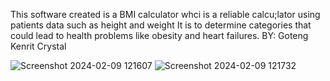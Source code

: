 This software created is  a BMI calculator whci is a reliable calcu;lator using patients data such as height and weight
It is to determine categories that could lead to health problems like obesity and heart failures. BY: Goteng Kenrit Crystal

![Screenshot 2024-02-09 121607](https://github.com/stanght5/COS101-Group-Project/assets/158083866/28ebe80f-457b-4408-83bf-ec38afcdc0a7)
![Screenshot 2024-02-09 121732](https://github.com/stanght5/COS101-Group-Project/assets/158083866/91e9df85-0950-4d34-b997-4c4f2150a3aa)
